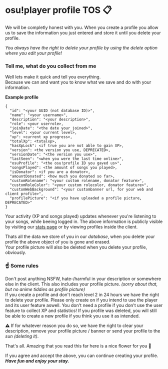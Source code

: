 # osu!player profile TOS 📋
We will be completly honest with you. When you create a profile you allow us to save the information you just entered and store it until you delete your profile.

*You always have the right to delete your profile by using the delete option where you edit your profile!*

### Tell me, what do you collect from me 
Well lets make it quick and tell you everything.  
Because we can and want you to know what we save and do with your information.

**Example profile**
```
{
  "id": "<your GUID (not database ID)>",
  "name": "<your username>",
  "description": "<your description>",
  "role": <your userrole>,
  "joinDate": "<the date your joined>",
  "level": <your current level>,
  "xp": <current xp progress>,
  "totalXp": <totalxp>,
  "hasXpLock": <if true you are not able to gain XP>,
  "version": <the version you use, DEPRECATED>,
  "versionDate": "<the version you use>",
  "lastSeen": "<when you were the last time online>",
  "osuProfile": "<the osu!profile ID you gaved us>",
  "songsPlayed": <the amount of songs you played>,
  "isDonator": <if you are a donator>,
  "amountDonated": <how much you donated so far>,
  "customRolename": "<your custom rolename, donator feature>",
  "customRoleColor": "<your custom rolecolor, donator feature>",
  "customWebBackground": "<your custombanner url, for your web and client profile>",
  "profilePicture": "<if you have uploaded a profile picture, DEPRECATED>"
}
```
Your activity (XP and songs played) updates whenever you're listening to your songs, while beeing logged in.
The above information is publicly visible by visiting our [stats page](https://stats.founntain.dev) or by viewing profiles inside the client.

Thats all the data we store of you in our *database*, when you delete your profile the above object of you is gone and erased.  
Your profile picture will also be deleted when you delete your profile, obviously.

### ☝️ Some rules
Don't post anything NSFW, hate-/harmful in your description or somewhere else in the client. This also includes your profile picture. *(sorry about that, but no anime tiddies as profile picture)*  
If you create a profile and don't reach level 2 in 24 hours we have the right to delete your profile. Please only create on if you intend to use the player and its user feature aswell. You don't need a profile if you don't use the user feature to collect XP and statistics! If you profile was deleted, you will still be able to create a new profile if you think you use it as intended.

⚠️ If for whatever reason you do so, we have the right to clear your description, remove your profile picture / banner or send your profile to the *sun (deleting it)*.

That's all. Amazing that you read this far here is a nice flower for you 🌺

If you agree and accept the above, you can continue creating your profile.  
***Have fun and enjoy your stay.***
